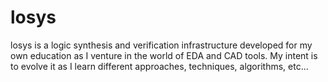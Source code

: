 # losys

losys is a logic synthesis and verification infrastructure developed for my own
education as I venture in the world of EDA and CAD tools. My intent is to evolve
it as I learn different approaches, techniques, algorithms, etc...
